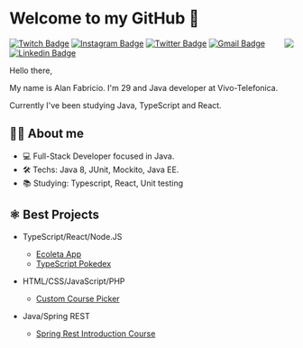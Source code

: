 # Welcome to my GitHub 👋

<img align="right" src="https://media.giphy.com/media/LmNwrBhejkK9EFP504/giphy.gif">

[![Twitch Badge](https://img.shields.io/badge/-Twitch-6441A4?style=for-the-badge&logo=Twitch&logoColor=white&link=https://www.twitch.tv/alantsx/)](https://www.twitch.tv/alantsx)
[![Instagram Badge](https://img.shields.io/badge/-Instagram-orange?style=for-the-badge&logo=Instagram&logoColor=white&link=https://www.instagram.com/alan.tsx/)](https://www.instagram.com/alan.tsx)
[![Twitter Badge](https://img.shields.io/badge/-Twitter-1DA1F2?style=for-the-badge&logo=Twitter&logoColor=white&link=https://twitter.com/alantsx/)](https://twitter.com/alantsx)
[![Gmail Badge](https://img.shields.io/badge/-Gmail-c14438?style=for-the-badge&logo=Gmail&logoColor=white&link=mailto:alanpfabricio@gmail.com)](mailto:alanpfabricio@gmail.com)
[![Linkedin Badge](https://img.shields.io/badge/-LinkedIn-blue?style=for-the-badge&logo=Linkedin&logoColor=white&link=https://www.linkedin.com/in/alantsx/)](https://www.linkedin.com/in/alantsx/)

Hello there,

My name is Alan Fabricio. I'm 29 and Java developer at Vivo-Telefonica. 

Currently I've been studying Java, TypeScript and React.

## 👦🏽 About me 
- 💻 Full-Stack Developer focused in Java.
- 🛠 Techs: Java 8, JUnit, Mockito, Java EE.
- 📚 Studying: Typescript, React, Unit testing

## ⚛️ Best Projects
- TypeScript/React/Node.JS
    - [Ecoleta App](https://github.com/alantsx/Ecoleta-app)
    - [TypeScript Pokedex](https://github.com/alantsx/TypeScript-Pokedex)
    
- HTML/CSS/JavaScript/PHP
    - [Custom Course Picker](https://github.com/alantsx/Custom-Course-Picker)
 
- Java/Spring REST
    - [Spring Rest Introduction Course](https://github.com/alantsx/spring-rest-bootcamp)
